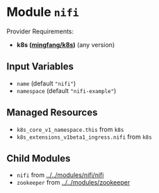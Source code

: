 
# Module `nifi`

Provider Requirements:
* **k8s ([mingfang/k8s](https://registry.terraform.io/providers/mingfang/k8s/latest))** (any version)

## Input Variables
* `name` (default `"nifi"`)
* `namespace` (default `"nifi-example"`)

## Managed Resources
* `k8s_core_v1_namespace.this` from `k8s`
* `k8s_extensions_v1beta1_ingress.nifi` from `k8s`

## Child Modules
* `nifi` from [../../modules/nifi/nifi](../../modules/nifi/nifi)
* `zookeeper` from [../../modules/zookeeper](../../modules/zookeeper)

